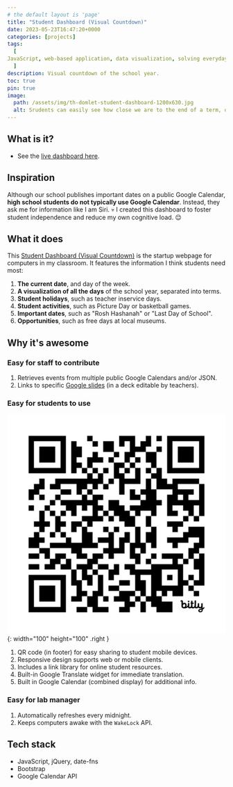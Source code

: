 ```yaml
---
# the default layout is 'page'
title: "Student Dashboard (Visual Countdown)"
date: 2023-05-23T16:47:20+0000
categories: [projects]
tags:
  [
JavaScript, web-based application, data visualization, solving everyday problems, Ed Tech, greatest hits, teaching
  ]
description: Visual countdown of the school year.
toc: true
pin: true
image:
  path: /assets/img/th-domlet-student-dashboard-1200x630.jpg
  alt: Srudents can easily see how close we are to the end of a term, or the next holiday!
---
```


## What is it?

- See the [live dashboard here](https://domlet.github.io/dashboard).

## Inspiration

Although our school publishes important dates on a public Google Calendar, **high school students do not typically use Google Calendar**. Instead, they ask me for information like I am Siri. 💀 I created this dashboard to foster student independence and reduce my own cognitive load. 😌

## What it does

This [Student Dashboard (Visual Countdown)](https://domlet.github.io/dashboard) is the startup webpage for computers in my classroom. It features the information I think students need most:

1. **The current date**, and day of the week.
1. **A visualization of all the days** of the school year, separated into terms.
1. **Student holidays**, such as teacher inservice days.
1. **Student activities**, such as Picture Day or basketball games.
1. **Important dates**, such as "Rosh Hashanah" or "Last Day of School".
1. **Opportunities**, such as free days at local museums.

## Why it's awesome

### Easy for staff to contribute

1. Retrieves events from multiple public Google Calendars and/or JSON.
1. Links to specific [Google slides](https://docs.google.com/presentation/d/1eIM1MJ_RYcnnu3raLXbotrhBV8nf2V1CfcmObazjeQs/edit#slide=id.g276f26a1cdb_0_0) (in a deck editable by teachers).

### Easy for students to use

![Desktop View](https://raw.githubusercontent.com/domlet/dashboard/main/images/qr.svg){: width="100" height="100" .right }

1. QR code (in footer) for easy sharing to student mobile devices.
1. Responsive design supports web or mobile clients.
1. Includes a link library for online student resources.
1. Built-in Google Translate widget for immediate translation.
1. Built in Google Calendar (combined display) for additional info.

### Easy for lab manager

1. Automatically refreshes every midnight.
1. Keeps computers awake with the `WakeLock` API.

## Tech stack

- JavaScript, jQuery, date-fns
- Bootstrap
- Google Calendar API
